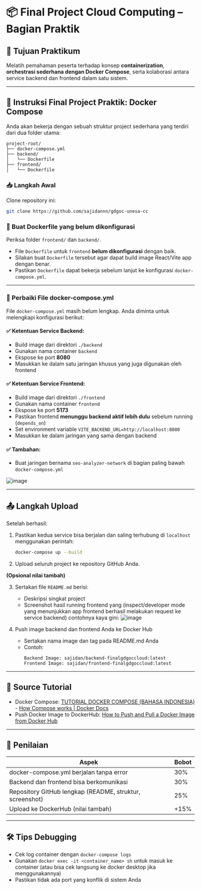 
# 📦 Final Project Cloud Computing – Bagian Praktik

## 🔧 Tujuan Praktikum
Melatih pemahaman peserta terhadap konsep **containerization**, **orchestrasi sederhana dengan Docker Compose**, serta kolaborasi antara service backend dan frontend dalam satu sistem.

---

## 📝 Instruksi Final Project Praktik: Docker Compose

Anda akan bekerja dengan sebuah struktur project sederhana yang terdiri dari dua folder utama:

```
project-root/
├── docker-compose.yml
├── backend/
│   └── Dockerfile
├── frontend/
│   └── Dockerfile
```

### 📥 Langkah Awal

Clone repository ini:

```bash
git clone https://github.com/sajidannn/gdgoc-unesa-cc
```

### 🔧 Buat Dockerfile yang belum dikonfigurasi 

Periksa folder `frontend/` dan `backend/`.

   - File `Dockerfile` untuk `frontend` **belum dikonfigurasi** dengan baik.
   - Silakan buat `Dockerfile` tersebut agar dapat build image React/Vite app dengan benar.
   - Pastikan `Dockerfile` dapat bekerja sebelum lanjut ke konfigurasi `docker-compose.yml`.

---

### 🔧 Perbaiki File docker-compose.yml

File `docker-compose.yml` masih belum lengkap. Anda diminta untuk melengkapi konfigurasi berikut:

#### ✅ Ketentuan Service Backend:
- Build image dari direktori `./backend`
- Gunakan nama container `backend`
- Ekspose ke port **8080**
- Masukkan ke dalam satu jaringan khusus yang juga digunakan oleh frontend

#### ✅ Ketentuan Service Frontend:
- Build image dari direktori `./frontend`
- Gunakan nama container `frontend`
- Ekspose ke port **5173**
- Pastikan frontend **menunggu backend aktif lebih dulu** sebelum running (`depends_on`)
- Set environment variable `VITE_BACKEND_URL=http://localhost:8080`
- Masukkan ke dalam jaringan yang sama dengan backend

#### ✅ Tambahan:
- Buat jaringan bernama `seo-analyzer-network` di bagian paling bawah `docker-compose.yml`

![image](https://github.com/user-attachments/assets/dce440e8-9c05-4971-8722-4b3976c44c98)

---

## 📤 Langkah Upload

Setelah berhasil:

1. Pastikan kedua service bisa berjalan dan saling terhubung di `localhost` menggunakan perintah:
   ```bash
   docker-compose up --build
   ```
2. Upload seluruh project ke repository GitHub Anda.

  **(Opsional nilai tambah)**

3. Sertakan file `README.md` berisi:
   - Deskripsi singkat project
   - Screenshot hasil running frontend yang (inspect/developer mode yang menunjukkan app frontend berhasil melakukan request ke service backend)
     contohnya kaya gini:
     ![image](https://github.com/user-attachments/assets/68f32458-d0a3-41c8-8f61-d666fa68be04)


4. Push image backend dan frontend Anda ke Docker Hub
   - Sertakan nama image dan tag pada README.md Anda
   - Contoh:
     ```
     Backend Image: sajidan/backend-finalgdgoccloud:latest
     Frontend Image: sajidan/frontend-finalgdgoccloud:latest
     ```

---

## 🔗 Source Tutorial
- Docker Compose: [TUTORIAL DOCKER COMPOSE (BAHASA INDONESIA)](https://www.youtube.com/watch?v=3nFbRd4FnRo) - [How Compose works | Docker Docs](https://docs.docker.com/compose/)
- Push Docker Image to DockerHub: [How to Push and Pull a Docker Image from Docker Hub](https://www.digitalocean.com/community/tutorials/how-to-push-and-pull-docker-images)

---

## 🧪 Penilaian

| Aspek | Bobot |
|-------|--------|
| docker-compose.yml berjalan tanpa error | 30% |
| Backend dan frontend bisa berkomunikasi | 30% |
| Repository GitHub lengkap (README, struktur, screenshot) | 25% |
| Upload ke DockerHub (nilai tambah) | +15% |

---

## 🛠️ Tips Debugging
- Cek log container dengan `docker-compose logs`
- Gunakan `docker exec -it <container_name> sh` untuk masuk ke container (atau bisa cek langsung ke docker desktop jika menggunakannya)
- Pastikan tidak ada port yang konflik di sistem Anda
